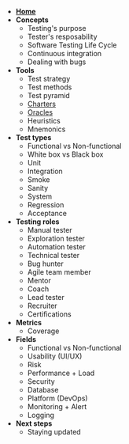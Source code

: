 <!-- markdownlint-disable MD041 -->

- [**Home**](/)
- **Concepts**
  - Testing's purpose
  - Tester's resposability
  - Software Testing Life Cycle
  - Continuous integration
  - Dealing with bugs
- **Tools**
  - Test strategy
  - Test methods
  - Test pyramid
  - [Charters](/tools/charters.md)
  - [Oracles](/tools/oracles.md)
  - Heuristics
  - Mnemonics
- **Test types**
  - Functional vs Non-functional
  - White box vs Black box
  - Unit
  - Integration
  - Smoke
  - Sanity
  - System
  - Regression
  - Acceptance
- **Testing roles**
  - Manual tester
  - Exploration tester
  - Automation tester
  - Technical tester
  - Bug hunter
  - Agile team member
  - Mentor
  - Coach
  - Lead tester
  - Recruiter
  - Certifications
- **Metrics**
  - Coverage
- **Fields**
  - Functional vs Non-functional
  - Usability (UI/UX)
  - Risk
  - Performance + Load
  - Security
  - Database
  - Platform (DevOps)
  - Monitoring + Alert
  - Logging
- **Next steps**
  - Staying updated
